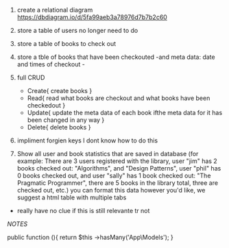 1. create a relational diagram 
    https://dbdiagram.io/d/5fa99aeb3a78976d7b7b2c60
2. store a table of users 
    no longer need to do 
3. store a table of books to check out 

4. store a tble of books that have been checkouted 
    -and meta data: date and times of checkout -

5. full CRUD
    - Create{
        create books
    }
    - Read{
        read what books are checkout 
        and what books have been checkedout
    }
    - Update{
        update the meta data of each book
        ifthe meta data for it has been changed in any way 
    }
    - Delete{
        delete books
    }
6. impliment forgien keys
    I dont know how to do this

7. Show all user and book statistics that are saved in database (for example: There are 3 users registered with the library, user "jim" has 2 books checked out: "Algorithms", and "Design Patterns", user "phil" has 0 books checked out, and user "sally" has 1 book checked out: "The Pragmatic Programmer", there are 5 books in the library total, three are checked out, etc.) you can format this data however you'd like, we suggest a html table with multiple tabs
 - really have no clue if this is still relevante tr not 




 *NOTES*
 
 public function (){
        return $this ->hasMany('App\Models');
    }
